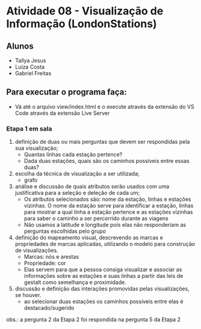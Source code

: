 # Atividade 08 - Visualização de Informação (LondonStations)

## Alunos
- Tallya Jesus
- Luiza Costa
- Gabriel Freitas

## Para executar o programa faça:
 - Vá até o arquivo view/index.html e o execute através da extensão do VS Code através da extensão Live Server

### Etapa 1 em sala

1. definição de duas ou mais perguntas que devem ser respondidas pela sua visualização;
	- Quantas linhas cada estação pertence?
	- Dada duas estações, quais são os caminhos possíveis entre essas duas?
2. escolha da técnica de visualização a ser utilizada;
	- grafo
3. análise e discussão de quais atributos serão usados com uma justificativa para a seleção e deleção de cada um;
	- Os atributos selecionados são: nome da estação, linhas e estações vizinhas. O nome da estação serve para identificar a estação, linhas para mostrar a qual linha a estação pertence e as estações vizinhas para saber o caminho a ser percorrido durante as viagens 
	- Não usamos a latitude e longitude pois elas não responderiam as perguntas escolhidas pelo grupo
4. definição do mapeamento visual, descrevendo as marcas e propriedades de marcas aplicadas, utilizando o modelo para construção de visualizações.
	- Marcas: nós e arestas
	- Propriedade: cor
	- Elas servem para que a pessoa consiga visualizar e associar as informações sobre as estações e suas linhas a partir das leis de gestalt como semelhança e proximidade.
5. discussão e definição das interações promovidas pelas visualizações, se houver.
	- ao selecionar duas estações os caminhos possíveis entre elas é destacado/sugerido

obs.: a pergunta 2 da Etapa 2 foi respondida na pergunta 5 da Etapa 2

